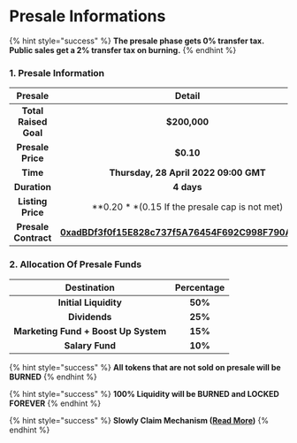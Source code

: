 # Presale Informations

{% hint style="success" %}
**The presale phase gets 0% transfer tax. Public sales get a 2% transfer tax on burning.**
{% endhint %}

### **1. Presale Information** <a href="#1-presale-information" id="1-presale-information"></a>

|        Presale        |                                     Detail                                     |
| :-------------------: | :----------------------------------------------------------------------------: |
| **Total Raised Goal** |                                  **​$200,000**                                 |
|   **Presale Price**   |                                   **​$0.10**                                   |
|        **Time**       |                      **Thursday, 28 April 2022 09:00 GMT**                     |
|      **Duration**     |                                   **4 days**                                   |
|   **Listing Price**   |                ​**$0.20** ($0.15 If the presale cap is not met)                |
|  **Presale Contract** | [**0xadBDf3f0f15E828c737f5A76454F692C998F790A**](./#1-presale-information)**** |



### **2. Allocation Of Presale Funds**

|              Destination             | Percentage |
| :----------------------------------: | :--------: |
|         **Initial Liquidity**        |   **50%**  |
|             **Dividends**            |   **25%**  |
| **Marketing Fund + Boost Up System** |   **15%**  |
|            **Salary Fund**           |   **10%**  |

{% hint style="success" %}
**All tokens that are not sold on presale will be BURNED**
{% endhint %}

{% hint style="success" %}
**100% Liquidity will be BURNED and LOCKED FOREVER**
{% endhint %}

{% hint style="success" %}
**Slowly Claim Mechanism (**[**Read More**](broken-reference)**)**
{% endhint %}

